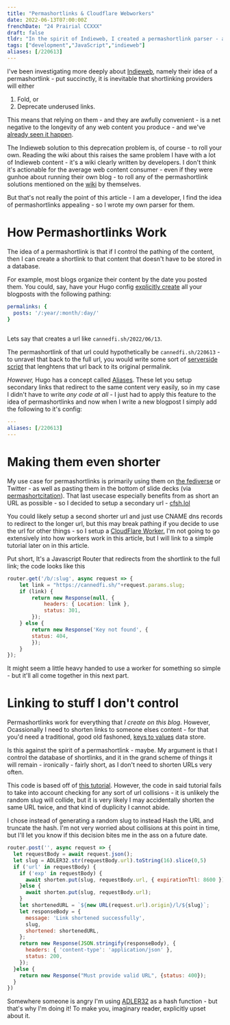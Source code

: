 ```yaml
---
title: "Permashortlinks & Cloudflare Webworkers"
date: 2022-06-13T07:00:00Z
frenchDate: "24 Prairial CCXXX"
draft: false
tldr: "In the spirit of Indieweb, I created a permashortlink parser - and a traditional shortlink creator - using CloudFlare Webworkers."
tags: ["development","JavaScript","indieweb"]
aliases: [/220613]
---
```


I've been investigating more deeply about [Indieweb](https://indieweb.org/permashortlink), namely their idea of a permashortlink - put succinctly, it is inevitable that shortlinking providers will either
1. Fold, or
2. Deprecate underused links.

This means that relying on them - and they are awfully convenient - is a net negative to the longevity of any web content you produce - and we've [already seen it happen](https://www.poynter.org/reporting-editing/2009/tr-ims-shutdown-shows-risk-of-relying-on-free-services-to-drive-web-traffic/).

The Indieweb solution to this deprecation problem is, of course - to roll your own. Reading the wiki about this raises the same problem I have with a lot of Indieweb content - it's a wiki clearly written by developers. I don't think it's actionable for the average web content consumer - even if they were gunhoe about running their own blog - to roll any of the permashortlink solutions mentioned on the [wiki](http://tantek.pbworks.com/w/page/21743973/Whistle) by themselves.

But that's not really the point of this article - I am a developer, I find the idea of permashortlinks appealing - so I wrote my own parser for them.

# How Permashortlinks Work
The idea of a permashortlink is that if I control the pathing of the content, then I can create a shortlink to that content that doesn't have to be stored in a database.

For example, most blogs organize their content by the date you posted them. You could, say, have your Hugo config [explicitly create](https://gohugo.io/content-management/urls/#permalinks) all your blogposts with the following pathing:

```yaml
permalinks: {
  posts: '/:year/:month/:day/'
}
  
```

Lets say that creates a url like `cannedfi.sh/2022/06/13`.

The permashortlink of that url could hypothetically be `cannedfi.sh/220613` - to unravel that back to the full url, you would write some sort of [serverside script](http://tantek.pbworks.com/w/page/21743973/Whistle) that lenghtens that url back to its original permalink.

_However,_ Hugo has a concept called [Aliases](https://gohugo.io/content-management/urls/#aliases). These let you setup secondary links that redirect to the same content very easily, so in my case I didn't have to write _any code at all_ - I just had to apply this feature to the idea of permashortlinks and now when I write a new blogpost I simply add the following to it's config:

```yaml
---
aliases: [/220613]
---
```

# Making them even shorter
My use case for permashortlinks is primarily using them on [the fediverse](https://luckycat.chat) or Twitter - as well as pasting them in the bottom of slide decks (via [permashortcitation](https://indieweb.org/permashortcitation)). That last usecase especially benefits from as short an URL as possible - so I decided to setup a secondary url - [cfsh.lol](https://cfsh.lol)

You could likely setup a second shorter url and just use CNAME dns records to redirect to the longer url, but this may break pathing if you decide to use the url for other things - so I setup a [CloudFlare Worker.](https://workers.cloudflare.com/) I'm not going to go extensively into how workers work in this article, but I will link to a simple tutorial later on in this article.

Put short, It's a Javascript Router that redirects from the shortlink to the full link; the code looks like this

```js
router.get('/b/:slug', async request => {
	let link = "https://cannedfi.sh/"+request.params.slug;
	if (link) {
		return new Response(null, {
			headers: { Location: link },
			status: 301,
		});
	} else {
		return new Response('Key not found', {
		status: 404,
		});
	}
});
```

It might seem a little heavy handed to use a worker for something so simple - but it'll all come together in this next part.

# Linking to stuff I don't control
Permashortlinks work for everything that _I create on this blog_. However, Ocassionally I need to shorten links to someone elses content - for that you'd need a traditional, good old fashoned, [keys to values](https://developers.cloudflare.com/workers/learning/how-kv-works/) data store.

Is this against the spirit of a permashortlink - maybe. My argument is that I control the database of shortlinks, and it in the grand scheme of things it will remain - ironically - fairly short, as I don't need to shorten URLs very often.

This code is based off of [this tutorial](https://dev.to/mmascioni/build-a-link-shortener-with-cloudflare-workers-1j3i). However, the code in said tutorial fails to take into account checking for any sort of url collisions - it is unlikely the random slug will collide, but it is very likely I may accidentally shorten the same URL twice, and that kind of duplicity I cannot abide.

I chose instead of generating a random slug to instead Hash the URL and truncate the hash. I'm not very worried about collisions at this point in time, but I'll let you know if this decision bites me in the ass on a future date.

```js
router.post('', async request => {
  let requestBody = await request.json();
  let slug = ADLER32.str(requestBody.url).toString(16).slice(0,5)
  if ('url' in requestBody) {
    if ('exp' in requestBody) {
      await shorten.put(slug, requestBody.url, { expirationTtl: 8600 });
    }else {
      await shorten.put(slug, requestBody.url);
    }
    let shortenedURL = `${new URL(request.url).origin}/l/${slug}`;
    let responseBody = {
      message: 'Link shortened successfully',
      slug,
      shortened: shortenedURL,
    };
    return new Response(JSON.stringify(responseBody), {
      headers: { 'content-type': 'application/json' },
      status: 200,
    });
  }else {
    return new Response("Must provide valid URL", {status: 400});
  }
})
```

Somewhere someone is angry I'm using [ADLER32](https://en.wikipedia.org/wiki/Adler-32) as a hash function - but that's why I'm doing it! To make you, imaginary reader, explicitly upset about it.